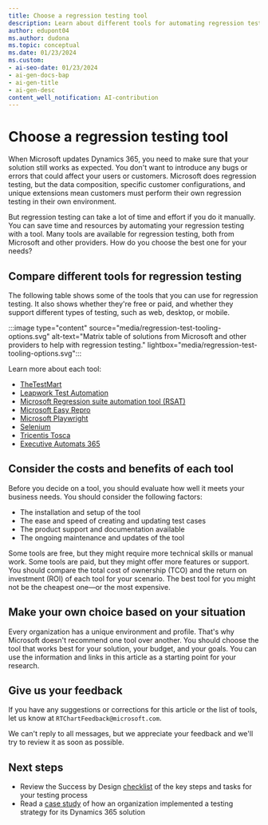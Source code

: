 ```yaml
---
title: Choose a regression testing tool
description: Learn about different tools for automating regression testing of your Dynamics 365 solution and how to evaluate them for your needs.
author: edupont04
ms.author: dudona
ms.topic: conceptual
ms.date: 01/23/2024
ms.custom:
- ai-seo-date: 01/23/2024
- ai-gen-docs-bap
- ai-gen-title
- ai-gen-desc
content_well_notification: AI-contribution
---
```


# Choose a regression testing tool

When Microsoft updates Dynamics 365, you need to make sure that your solution still works as expected. You don't want to introduce any bugs or errors that could affect your users or customers. Microsoft does regression testing, but the data composition, specific customer configurations, and unique extensions mean customers must perform their own regression testing in their own environment.

But regression testing can take a lot of time and effort if you do it manually. You can save time and resources by automating your regression testing with a tool. Many tools are available for regression testing, both from Microsoft and other providers. How do you choose the best one for your needs?

## Compare different tools for regression testing

The following table shows some of the tools that you can use for regression testing. It also shows whether they're free or paid, and whether they support different types of testing, such as web, desktop, or mobile.

:::image type="content" source="media/regression-test-tooling-options.svg" alt-text="Matrix table of solutions from Microsoft and other providers to help with regression testing." lightbox="media/regression-test-tooling-options.svg":::

Learn more about each tool:

- [TheTestMart](https://appsource.microsoft.com/en-US/product/dynamics-365-for-operations/360testinglimited1633924951153.the-test-mart?tab=Overview)
- [Leapwork Test Automation](https://azuremarketplace.microsoft.com/marketplace/apps/leapwork1651672519978.leapwork_azure?tab=Overview)
- [Microsoft Regression suite automation tool (RSAT)](/dynamics365/fin-ops-core/dev-itpro/perf-test/rsat/rsat-overview)
- [Microsoft Easy Repro](https://github.com/microsoft/EasyRepro)
- [Microsoft Playwright](https://github.com/microsoft/playwright)
- [Selenium](https://www.selenium.dev/)
- [Tricentis Tosca](https://azuremarketplace.microsoft.com/marketplace/apps/tricentis.testing_sap_automation_oracle_devops?tab=Overview)
- [Executive Automats 365](https://appsource.microsoft.com/en-US/product/SaaS/xplus_sa.xpl_executiveautomats)

## Consider the costs and benefits of each tool

Before you decide on a tool, you should evaluate how well it meets your business needs. You should consider the following factors:

- The installation and setup of the tool
- The ease and speed of creating and updating test cases
- The product support and documentation available
- The ongoing maintenance and updates of the tool

Some tools are free, but they might require more technical skills or manual work. Some tools are paid, but they might offer more features or support. You should compare the total cost of ownership (TCO) and the return on investment (ROI) of each tool for your scenario. The best tool for you might not be the cheapest one&mdash;or the most expensive.

## Make your own choice based on your situation

Every organization has a unique environment and profile. That's why Microsoft doesn't recommend one tool over another. You should choose the tool that works best for your solution, your budget, and your goals. You can use the information and links in this article as a starting point for your research.

## Give us your feedback

If you have any suggestions or corrections for this article or the list of tools, let us know at `RTChartFeedback@microsoft.com`.

We can't reply to all messages, but we appreciate your feedback and we'll try to review it as soon as possible.

## Next steps

- Review the Success by Design [checklist](testing-strategy-checklist.md) of the key steps and tasks for your testing process
- Read a [case study](testing-strategy-case-study.md) of how an organization implemented a testing strategy for its Dynamics 365 solution
